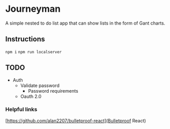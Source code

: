 # Journeyman

A simple nested to do list app that can show lists in the form of Gant charts.

## Instructions

```npm i```
```npm run localserver```

## TODO

* Auth
	* Validate password
		* Password requirements
	* Oauth 2.0

### Helpful links

[https://github.com/alan2207/bulletproof-react](Bulletproof React)